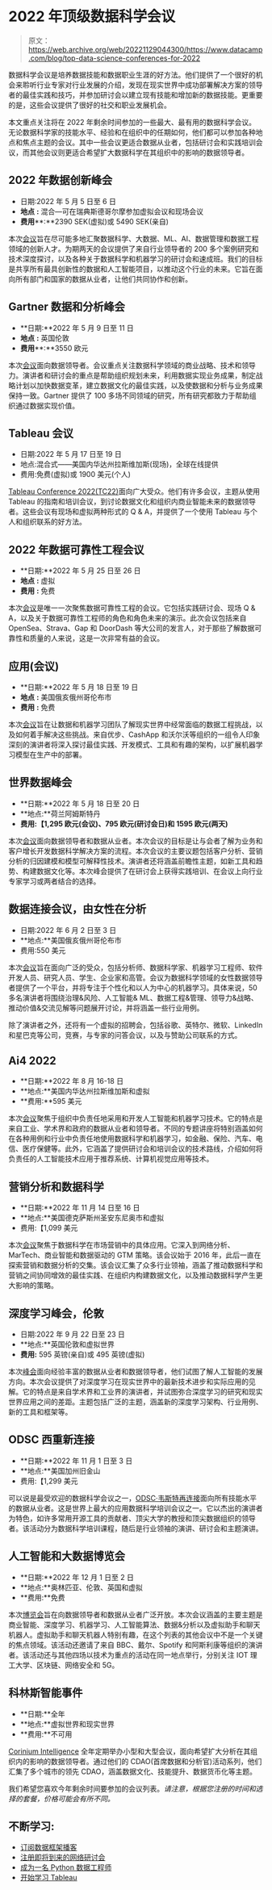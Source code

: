 # 2022 年顶级数据科学会议

> 原文：<https://web.archive.org/web/20221129044300/https://www.datacamp.com/blog/top-data-science-conferences-for-2022>

数据科学会议是培养数据技能和数据职业生涯的好方法。他们提供了一个很好的机会来聆听行业专家对行业发展的介绍，发现在现实世界中成功部署解决方案的领导者的最佳实践和技巧，并参加研讨会以建立现有技能和增加新的数据技能。更重要的是，这些会议提供了很好的社交和职业发展机会。

本文重点关注将在 2022 年剩余时间参加的一些最大、最有用的数据科学会议。无论数据科学家的技能水平、经验和在组织中的任期如何，他们都可以参加各种地点和焦点主题的会议。其中一些会议更适合数据从业者，包括研讨会和实践培训会议，而其他会议则更适合希望扩大数据科学在其组织中的影响的数据领导者。

## 2022 年数据创新峰会

*   日期:2022 年 5 月 5 日至 6 日
*   **地点** **:** 混合—可在瑞典斯德哥尔摩参加虚拟会议和现场会议
*   **费用****:**2390 SEK(虚拟)或 5490 SEK(亲自)

本次[会议](https://web.archive.org/web/20220529053721/https://datainnovationsummit.com/)旨在尽可能多地汇聚数据科学、大数据、ML、AI、数据管理和数据工程领域的创新人才。为期两天的会议提供了来自行业领导者的 200 多个案例研究和技术深度探讨，以及各种关于数据科学和机器学习的研讨会和速成班。我们的目标是共享所有最具创新性的数据和人工智能项目，以推动这个行业的未来。它旨在面向所有部门和国家的数据从业者，让他们共同协作和创新。

## Gartner 数据和分析峰会

*   **日期:**2022 年 5 月 9 日至 11 日
*   **地点** **:** 英国伦敦
*   **费用****:**3550 欧元

本次[会议](https://web.archive.org/web/20220529053721/https://www.gartner.com/en/conferences/emea/data-analytics-uk)面向数据领导者。会议重点关注数据科学领域的商业战略、技术和领导力。演讲者和研讨会的重点是帮助组织规划未来，利用数据实现业务成果，制定战略计划以加快数据变革，建立数据文化的最佳实践，以及使数据和分析与业务成果保持一致。Gartner 提供了 100 多场不同领域的研究，所有研究都致力于帮助组织通过数据实现价值。

## Tableau 会议

*   日期:2022 年 5 月 17 日至 19 日
*   地点:混合式——美国内华达州拉斯维加斯(现场)，全球在线提供
*   费用:免费(虚拟)或 1900 美元(个人)

[Tableau Conference 2022(TC22)](https://web.archive.org/web/20220529053721/https://www.tableau.com/events/conference)面向广大受众。他们有许多会议，主题从使用 Tableau 的指南和培训会议，到讨论数据文化和组织内商业智能未来的数据领导者。这些会议有现场和虚拟两种形式的 Q & A，并提供了一个使用 Tableau 与个人和组织联系的好方法。

## 2022 年数据可靠性工程会议

*   **日期:**2022 年 5 月 25 日至 26 日
*   **地点** **:** 虚拟
*   **费用** **:** 免费

本次[会议](https://web.archive.org/web/20220529053721/https://drecon.org/#register)是唯一一次聚焦数据可靠性工程的会议。它包括实践研讨会、现场 Q & A，以及关于数据可靠性工程师的角色和角色未来的演示。此次会议包括来自 OpenSea、Strava、Gap 和 DoorDash 等大公司的发言人，对于那些了解数据可靠性和质量的人来说，这是一次非常有益的会议。

## 应用(会议)

*   **日期:**2022 年 5 月 18 日至 19 日
*   **地点** **:** 美国俄亥俄州哥伦布市
*   **费用** **:** 免费

本次[会议](https://web.archive.org/web/20220529053721/https://www.applyconf.com/)旨在让数据和机器学习团队了解现实世界中经常面临的数据工程挑战，以及如何着手解决这些挑战。来自优步、CashApp 和沃尔沃等组织的一组令人印象深刻的演讲者将深入探讨最佳实践、开发模式、工具和有趣的架构，以扩展机器学习模型在生产中的部署。

## 世界数据峰会

*   **日期:**2022 年 5 月 18 日至 20 日
*   **地点:**荷兰阿姆斯特丹
*   **费用:【1,295 欧元(会议)、795 欧元(研讨会日)和 1595 欧元(两天)**

本次[会议](https://web.archive.org/web/20220529053721/https://worlddatasummit.com/)面向数据领导者和数据从业者。本次会议的目标是让与会者了解为业务和客户增长开发数据科学解决方案的流程。本次会议的主要议题包括客户分析、营销分析的归因建模和模型可解释性技术。演讲者还将涵盖前瞻性主题，如新工具和趋势、构建数据文化等。本次峰会提供了在研讨会上获得实践培训、在会议上向行业专家学习或两者结合的选择。

## 数据连接会议，由女性在分析

*   日期:2022 年 6 月 2 日至 3 日
*   **地点:**美国俄亥俄州哥伦布市
*   费用:550 美元

本次[会议](https://web.archive.org/web/20220529053721/https://www.dataconnectconf.com/)旨在面向广泛的受众，包括分析师、数据科学家、机器学习工程师、软件开发人员、研究人员、学生、企业家和高管。会议为数据科学领域的女性数据领导者提供了一个平台，并将专注于个性化和以人为中心的机器学习。具体来说，50 多名演讲者将围绕治理&风险、人工智能& ML、数据工程&管理、领导力&战略、推动价值&交流见解等问题展开讨论，并将涵盖一些行业用例。

除了演讲者之外，还将有一个虚拟的招聘会，包括谷歌、英特尔、微软、LinkedIn 和星巴克等公司，竞赛，与专家的问答会议，以及与赞助公司联系的方式。

## Ai4 2022

*   **日期:**2022 年 8 月 16-18 日
*   **地点:**美国内华达州拉斯维加斯和虚拟
*   **费用:**595 美元

本次[会议](https://web.archive.org/web/20220529053721/https://ai4.io/usa/)聚焦于组织中负责任地采用和开发人工智能和机器学习技术。它的特点是来自工业、学术界和政府的数据从业者和领导者。不同的专题讲座将特别涵盖如何在各种用例和行业中负责任地使用数据科学和机器学习，如金融、保险、汽车、电信、医疗保健等。此外，它涵盖了提供研讨会和培训会议的技术路线，介绍如何将负责任的人工智能技术应用于推荐系统、计算机视觉应用等技术。

## 营销分析和数据科学

*   **日期:**2022 年 11 月 14 日至 16 日
*   **地点:**美国德克萨斯州圣安东尼奥市和虚拟
*   费用:【1,099 美元

本次[会议](https://web.archive.org/web/20220529053721/https://informaconnect.com/marketing-analytics-data-science/)聚焦于数据科学在市场营销中的具体应用。它深入到网络分析、MarTech、商业智能和数据驱动的 GTM 策略。该会议始于 2016 年，此后一直在探索营销和数据分析的交集。该会议汇集了众多行业领袖，涵盖了推动数据科学和营销之间协同增效的最佳实践、在组织内构建数据文化，以及推动数据科学产生更大影响的策略。

## 深度学习峰会，伦敦

*   日期:2022 年 9 月 22 日至 23 日
*   **地点:**英国伦敦和虚拟世界
*   **费用:** 595 英镑(亲自)或 495 英镑(虚拟)

本次[峰会](https://web.archive.org/web/20220529053721/https://www.re-work.co/events/deep-learning-summit-london-2022)面向经验丰富的数据从业者和数据领导者，他们试图了解人工智能的发展方向。本次会议提供了对深度学习在现实世界中的最新技术进步和实际应用的见解。它的特点是来自学术界和工业界的演讲者，并试图弥合深度学习的研究和现实世界应用之间的差距。主题包括广泛的主题，涵盖新的深度学习架构、行业用例、新的工具和框架等。

## ODSC 西重新连接

*   **日期:**2022 年 11 月 1 日至 3 日
*   **地点:**美国加州旧金山
*   费用:【1,299 美元

可以说是最受欢迎的数据科学会议之一，[ODSC·韦斯特再连接](https://web.archive.org/web/20220529053721/https://odsc.com/california/)面向所有技能水平的数据从业者。这是世界上最大的应用数据科学培训会议之一。它以杰出的演讲者为特色，如许多常用开源工具的贡献者、顶尖大学的教授和顶尖数据组织的领导者。该活动分为数据科学培训课程，随后是行业领袖的演讲、研讨会和主题演讲。

## 人工智能和大数据博览会

*   **日期:**2022 年 12 月 1 日至 2 日
*   **地点:**奥林匹亚、伦敦、英国和虚拟
*   **费用:**免费

本次[博览会](https://web.archive.org/web/20220529053721/https://www.ai-expo.net/global/)旨在向数据领导者和数据从业者广泛开放。本次会议涵盖的主要主题是商业智能、深度学习、机器学习、人工智能算法、数据&分析以及虚拟助手和聊天机器人。虚拟助手和聊天机器人特别有趣，在这个列表的其他会议中不是一个关键的焦点领域。该活动还邀请了来自 BBC、戴尔、Spotify 和阿斯利康等组织的演讲者。该活动还与其他四场以技术为重点的活动在同一地点举行，分别关注 IOT 理工大学、区块链、网络安全和 5G。

## 科林斯智能事件

*   **日期:**全年
*   **地点:**虚拟世界和现实世界
*   **费用:**不可用

[Corinium Intelligence](https://web.archive.org/web/20220529053721/https://www.coriniumintelligence.com/global-events) 全年定期举办小型和大型会议，面向希望扩大分析在其组织内的影响的数据领导者。通过他们的 CDAO(首席数据和分析官)活动系列，他们汇集了多个城市的领先 CDAO，涵盖数据文化、技能提升、数据货币化等主题。

我们希望您喜欢今年剩余时间要参加的会议列表。*请注意，根据您注册的时间和选择的套餐，价格可能会有所不同。*

## 不断学习:

*   [订阅数据框架播客](https://web.archive.org/web/20220529053721/https://www.datacamp.com/podcast)
*   [注册即将到来的网络研讨会](https://web.archive.org/web/20220529053721/https://www.datacamp.com/webinars)
*   [成为一名 Python 数据工程师](https://web.archive.org/web/20220529053721/https://www.datacamp.com/tracks/data-engineer-with-python)
*   [开始学习 Tableau](https://web.archive.org/web/20220529053721/https://www.datacamp.com/tracks/tableau-fundamentals)